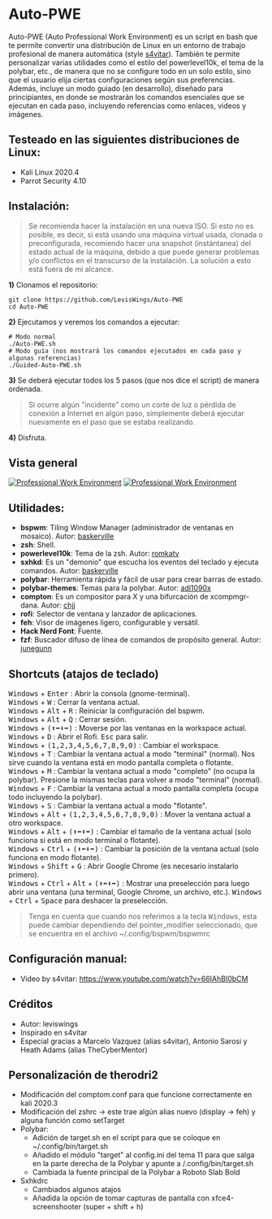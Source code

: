 # Auto-PWE
Auto-PWE (Auto Professional Work Environment) es un script en bash que te permite convertir una distribución de Linux en un entorno de trabajo profesional de manera automática (style [s4vitar](https://youtu.be/66IAhBI0bCM)). También te permite personalizar varias utilidades como el estilo del powerlevel10k, el tema de la polybar, etc., de manera que no se configure todo en un solo estilo, sino que el usuario elija ciertas configuraciones según sus preferencias. Además, incluye un modo guiado (en desarrollo), diseñado para principiantes, en donde se mostrarán los comandos esenciales que se ejecutan en cada paso, incluyendo referencias como enlaces, videos y imágenes.
## Testeado en las siguientes distribuciones de Linux:
- Kali Linux 2020.4
- Parrot Security 4.10
## Instalación:
> Se recomienda hacer la instalación en una nueva ISO. Si esto no es posible, es decir, si está usando una máquina virtual usada, clonada o preconfigurada, recomiendo hacer una snapshot (instántanea) del estado actual de la máquina, debido a que puede generar problemas y/o conflictos en el transcurso de la instalación. La solución a esto está fuera de mi alcance.

**1)** Clonamos el repositorio:
```
git clone https://github.com/LevisWings/Auto-PWE
cd Auto-PWE
```
**2)** Ejecutamos y veremos los comandos a ejecutar:
```
# Modo normal
./Auto-PWE.sh
# Modo guía (nos mostrará los comandos ejecutados en cada paso y algunas referencias)
./Guided-Auto-PWE.sh
```
**3)** Se deberá ejecutar todos los 5 pasos (que nos dice el script) de manera ordenada.
> Si ocurre algún "incidente" como un corte de luz o pérdida de conexión a Internet en algún paso, simplemente deberá ejecutar nuevamente en el paso que se estaba realizando.

**4)** Disfruta.
## Vista general
[![Professional Work Environment](https://github.com/LevisWings/Auto-PWE/blob/main/GeneralView/WorkEnvironment.png?raw=true "Professional Work Environment")](https://github.com/LevisWings/Auto-PWE/blob/main/GeneralView/WorkEnvironment.png?raw=true "Professional Work Environment")
[![Professional Work Environment](https://github.com/LevisWings/Auto-PWE/blob/main/GeneralView/Overview.png?raw=true "Overview")](https://github.com/LevisWings/Auto-PWE/blob/main/GeneralView/Overview.png?raw=true "Overview")
## Utilidades:
- **bspwm**: Tiling Window Manager (administrador de ventanas en mosaico). Autor: [baskerville](https://github.com/baskerville)
- **zsh**: Shell.
- **powerlevel10k**: Tema de la zsh. Autor: [romkatv](https://github.com/romkatv)
- **sxhkd**: Es un "demonio" que escucha los eventos del teclado y ejecuta comandos. Autor: [baskerville](https://github.com/baskerville)
- **polybar**: Herramienta rápida y fácil de usar para crear barras de estado.
- **polybar-themes**: Temas para la polybar. Autor: [adi1090x](https://github.com/adi1090x)
- **compton**: Es un compositor para X y una bifurcación de xcompmgr-dana. Autor: [chjj](https://github.com/chjj)
- **rofi**: Selector de ventana y lanzador de aplicaciones.
- **feh**: Visor de imágenes ligero, configurable y versátil.
- **Hack Nerd Font**: Fuente.
- **fzf**: Buscador difuso de línea de comandos de propósito general. Autor: [junegunn](https://github.com/junegunn)
## Shortcuts (atajos de teclado)
<kbd>Windows</kbd> + <kbd>Enter</kbd> : Abrir la consola (gnome-terminal).  
<kbd>Windows</kbd> + <kbd>W</kbd> : Cerrar la ventana actual.  
<kbd>Windows</kbd> + <kbd>Alt</kbd> + <kbd>R</kbd> : Reiniciar la configuración del bspwm.  
<kbd>Windows</kbd> + <kbd>Alt</kbd> + <kbd>Q</kbd> : Cerrar sesión.  
<kbd>Windows</kbd> + <kbd>(⬆⬅⬇➡)</kbd> : Moverse por las ventanas en la workspace actual.  
<kbd>Windows</kbd> + <kbd>D</kbd> : Abrir el Rofi. <kbd>Esc</kbd> para salir.  
<kbd>Windows</kbd> + <kbd>(1,2,3,4,5,6,7,8,9,0)</kbd> : Cambiar el workspace.  
<kbd>Windows</kbd> + <kbd>T</kbd> : Cambiar la ventana actual a modo "terminal" (normal). Nos sirve cuando la ventana está en modo pantalla completa o flotante.  
<kbd>Windows</kbd> + <kbd>M</kbd> : Cambiar la ventana actual a modo "completo" (no ocupa la polybar). Presione la mismas teclas para volver a modo "terminal" (normal).  
<kbd>Windows</kbd> + <kbd>F</kbd> : Cambiar la ventana actual a modo pantalla completa (ocupa todo incluyendo la polybar).  
<kbd>Windows</kbd> + <kbd>S</kbd> : Cambiar la ventana actual a modo "flotante".  
<kbd>Windows</kbd> + <kbd>Alt</kbd> + <kbd>(1,2,3,4,5,6,7,8,9,0)</kbd> : Mover la ventana actual a otro workspace.  
<kbd>Windows</kbd> + <kbd>Alt</kbd> + <kbd>(⬆⬅⬇➡)</kbd> : Cambiar el tamaño de la ventana actual (solo funciona si está en modo terminal o flotante).  
<kbd>Windows</kbd> + <kbd>Ctrl</kbd> + <kbd>(⬆⬅⬇➡)</kbd> : Cambiar la posición de la ventana actual (solo funciona en modo flotante).  
<kbd>Windows</kbd> + <kbd>Shift</kbd> + <kbd>G</kbd> : Abrir Google Chrome (es necesario instalarlo primero).  
<kbd>Windows</kbd> + <kbd>Ctrl</kbd> + <kbd>Alt</kbd> + <kbd>(⬆⬅⬇➡)</kbd> : Mostrar una preselección para luego abrir una ventana (una terminal, Google Chrome, un archivo, etc.). <kbd>Windows</kbd> + <kbd>Ctrl</kbd> + <kbd>Space</kbd> para deshacer la preselección.  

> Tenga en cuenta que cuando nos referimos a la tecla <kbd>Windows</kbd>, esta puede cambiar dependiendo del pointer_modifier seleccionado, que se encuentra en el archivo ~/.config/bspwm/bspwmrc

## Configuración manual:
- Video by s4vitar: https://www.youtube.com/watch?v=66IAhBI0bCM
## Créditos
- Autor: leviswings
- Inspirado en s4vitar
- Especial gracias a Marcelo Vazquez (alias s4vitar), Antonio Sarosi y Heath Adams (alias TheCyberMentor)
## Personalización de therodri2
- Modificación del comptom.conf para que funcione correctamente en kali 2020.3
- Modificación del zshrc -> este trae algún alias nuevo (display -> feh) y alguna función como setTarget
- Polybar:
    - Adición de target.sh en el script para que se coloque en ~/.config/bin/target.sh
    - Añadido el módulo "target" al config.ini del tema 11 para que salga en la parte derecha de la Polybar y apunte a /.config/bin/target.sh
    - Cambiada la fuente principal de la Polybar a Roboto Slab Bold
- Sxhkdrc
    - Cambiados algunos atajos
    - Añadida la opción de tomar capturas de pantalla con xfce4-screenshooter (super + shift + h)